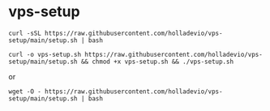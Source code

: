 # vps-setup

```shell
curl -sSL https://raw.githubusercontent.com/holladevio/vps-setup/main/setup.sh | bash
```
```shell
curl -o vps-setup.sh https://raw.githubusercontent.com/holladevio/vps-setup/main/setup.sh && chmod +x vps-setup.sh && ./vps-setup.sh
```
or
```shell
wget -O - https://raw.githubusercontent.com/holladevio/vps-setup/main/setup.sh | bash
```
